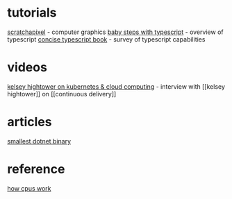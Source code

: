# tutorials
[scratchapixel](https://scratchapixel.com) - computer graphics
[baby steps with typescript](https://www.telerik.com/blogs/baby-steps-typescript) - overview of typescript
[concise typescript book](https://github.com/gibbok/typescript-book) - survey of typescript capabilities

# videos
[kelsey hightower on kubernetes & cloud computing](https://www.youtube.com/watch?v=zkEYxCmPGqU) - interview with [[kelsey hightower]] on [[continuous delivery]]

# articles
[smallest dotnet binary](https://blog.washi.dev/posts/tinysharp/)

# reference
[how cpus work](https://cpu.land/)

